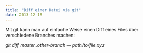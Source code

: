 ```yaml
---
title: "Diff einer Datei via git"
date: 2013-12-18
---
```


Mit git kann man auf einfache Weise einen Diff eines Files über verschiedene Branches machen:

_git diff master..other-branch — path/to/file.xyz_
